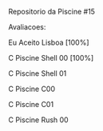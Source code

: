 Repositorio da Piscine #15

Avaliacoes:

Eu Aceito Lisboa [100%]

C Piscine Shell 00 [100%]

C Piscine Shell 01 

C Piscine C00

C Piscine C01

C Piscine Rush 00
